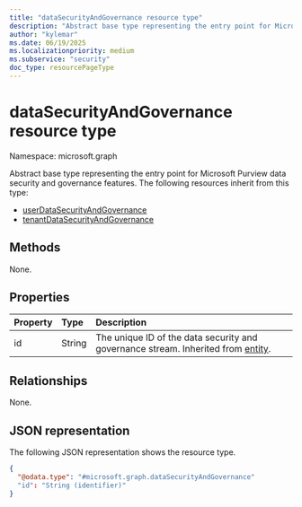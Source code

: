 ```yaml
---
title: "dataSecurityAndGovernance resource type"
description: "Abstract base type representing the entry point for Microsoft Purview data security and governance features."
author: "kylemar"
ms.date: 06/19/2025
ms.localizationpriority: medium
ms.subservice: "security"
doc_type: resourcePageType
---
```


# dataSecurityAndGovernance resource type

Namespace: microsoft.graph

Abstract base type representing the entry point for Microsoft Purview data security and governance features. The following resources inherit from this type:

- [userDataSecurityAndGovernance](../resources/userdatasecurityandgovernance.md)
- [tenantDataSecurityAndGovernance](../resources/tenantdatasecurityandgovernance.md)

## Methods

None.

## Properties

|Property|Type|Description|
|:---|:---|:---|
|id|String|The unique ID of the data security and governance stream. Inherited from [entity](../resources/entity.md).|

## Relationships

None.

## JSON representation

The following JSON representation shows the resource type.
<!-- {
  "blockType": "resource",
  "@odata.type": "microsoft.graph.dataSecurityAndGovernance",
  "baseType": "microsoft.graph.entity",
  "openType": false
}-->
``` json
{
  "@odata.type": "#microsoft.graph.dataSecurityAndGovernance"
  "id": "String (identifier)"
}
```
